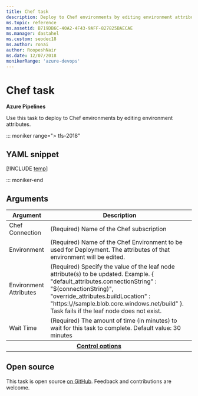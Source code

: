 ```yaml
---
title: Chef task
description: Deploy to Chef environments by editing environment attributes
ms.topic: reference
ms.assetid: B719DB6C-40A2-4F43-9AFF-827825BAECAE
ms.manager: dastahel
ms.custom: seodec18
ms.author: ronai
author: RoopeshNair
ms.date: 12/07/2018
monikerRange: 'azure-devops'
---
```


# Chef task

**Azure Pipelines**

Use this task to deploy to Chef environments by editing environment attributes.

::: moniker range="> tfs-2018"

## YAML snippet

[!INCLUDE [temp](../includes/yaml/ChefV1.md)]

::: moniker-end

## Arguments

<table><thead><tr><th>Argument</th><th>Description</th></tr></thead>
<tr><td>Chef Connection</td><td>(Required) Name of the Chef subscription</td></tr>
<tr><td>Environment</td><td>(Required) Name of the Chef Environment to be used for Deployment. The attributes of that environment will be edited.</td></tr>
<tr><td>Environment Attributes</td><td>(Required) Specify the value of the leaf node attribute(s) to be updated. Example. { &quot;default_attributes.connectionString&quot; : &quot;$(connectionString)&quot;, &quot;override_attributes.buildLocation&quot; : &quot;https:\//sample.blob.core.windows.net/build&quot; }. Task fails if the leaf node does not exist.</td></tr>
<tr><td>Wait Time</td><td>(Required) The amount of time (in minutes) to wait for this task to complete. Default value: 30 minutes</td></tr>


<tr>
<th style="text-align: center" colspan="2"><a href="~/pipelines/process/tasks.md#controloptions" data-raw-source="[Control options](../../process/tasks.md#controloptions)">Control options</a></th>
</tr>

</table>

## Open source

This task is open source [on GitHub](https://github.com/Microsoft/azure-pipelines-tasks). Feedback and contributions are welcome.

